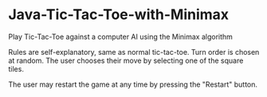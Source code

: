 # Java-Tic-Tac-Toe-with-Minimax
Play Tic-Tac-Toe against a computer AI using the Minimax algorithm

Rules are self-explanatory, same as normal tic-tac-toe. Turn order is chosen at random. The user chooses their move by selecting
one of the square tiles. 

The user may restart the game at any time by pressing the "Restart" button.
